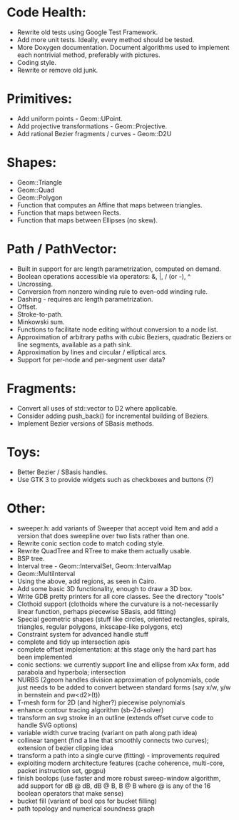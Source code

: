 # Code Health:
 - Rewrite old tests using Google Test Framework.
 - Add more unit tests. Ideally, every method should be tested.
 - More Doxygen documentation. Document algorithms used to implement each
    nontrivial method, preferably with pictures.
 - Coding style.
 - Rewrite or remove old junk.

# Primitives:
 - Add uniform points - Geom::UPoint.
 - Add projective transformations - Geom::Projective.
 - Add rational Bezier fragments / curves - Geom::D2U<Bezier>

# Shapes:
 - Geom::Triangle
 - Geom::Quad
 - Geom::Polygon
 - Function that computes an Affine that maps between triangles.
 - Function that maps between Rects.
 - Function that maps between Ellipses (no skew).

# Path / PathVector:
 - Built in support for arc length parametrization, computed on demand.
 - Boolean operations accessible via operators: &, |, / (or -), ^
 - Uncrossing.
 - Conversion from nonzero winding rule to even-odd winding rule.
 - Dashing - requires arc length parametrization.
 - Offset.
 - Stroke-to-path.
 - Minkowski sum.
 - Functions to facilitate node editing without conversion to a node list.
 - Approximation of arbitrary paths with cubic Beziers, quadratic Beziers
    or line segments, available as a path sink.
 - Approximation by lines and circular / elliptical arcs.
 - Support for per-node and per-segment user data?

# Fragments:
 - Convert all uses of std::vector<Point> to D2<Bezier> where applicable.
 - Consider adding push_back() for incremental building of Beziers.
 - Implement Bezier versions of SBasis methods.

# Toys:
 - Better Bezier / SBasis handles.
 - Use GTK 3 to provide widgets such as checkboxes and buttons (?)

# Other:
 - sweeper.h: add variants of Sweeper that accept void Item
    and add a version that does sweepline over two lists rather
    than one.
 - Rewrite conic section code to match coding style.
 - Rewrite QuadTree and RTree to make them actually usable.
 - BSP tree.
 - Interval tree - Geom::IntervalSet, Geom::IntervalMap<T>
 - Geom::MultiInterval
 - Using the above, add regions, as seen in Cairo.
 - Add some basic 3D functionality, enough to draw a 3D box.
 - Write GDB pretty printers for all core classes. See the directory "tools"
 - Clothoid support (clothoids where the curvature is a not-necessarily linear
   function, perhaps piecewise SBasis, add fitting)
 - Special geometric shapes (stuff like circles, oriented rectangles, spirals,
   triangles, regular polygons, inkscape-like polygons, etc)
 - Constraint system for advanced handle stuff
 - complete and tidy up intersection apis
 - complete offset implementation: at this stage only the hard part has been
 implemented
 - conic sections: we currently support line and ellipse from xAx form, add
 parabola and hyperbola; intersection
 - NURBS (2geom handles division approximation of polynomials, code just needs
   to be added to convert between standard forms (say x/w, y/w in bernstein and
     pw<d2<sb>>(t))
 - T-mesh form for 2D (and higher?) piecewise polynomials
 - enhance contour tracing algorithm (sb-2d-solver)
 - transform an svg stroke in an outline (extends offset curve code to handle
   SVG options)
 - variable width curve tracing (variant on path along path idea)
 - collinear tangent (find a line that smoothly connects two curves); extension
 of bezier clipping idea
 - transform a path into a single curve (fitting) - improvements required
 - exploiting modern architecture features (cache coherence, multi-core, packet
   instruction set, gpgpu)
 - finish boolops (use faster and more robust sweep-window algorithm, add
   support for dB @ dB, dB @ B, B @ B where @ is any of the 16 boolean operators
   that make sense)
 - bucket fill (variant of bool ops for bucket filling)
 - path topology and numerical soundness graph
